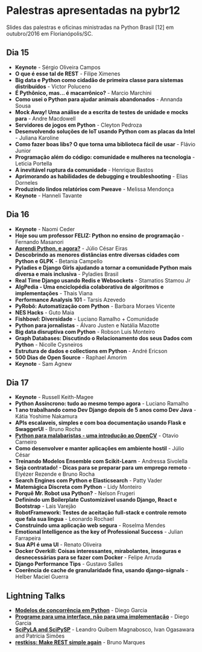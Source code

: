 # Palestras apresentadas na pybr12

Slides das palestras e oficinas ministradas na Python Brasil \[12\] em
outubro/2016 em Florianópolis/SC.

## Dia 15
- **Keynote** - Sérgio Oliveira Campos
- **O que é esse tal de REST** - Filipe Ximenes
- **Big data e Python como cidadão de primeira classe para sistemas distribuídos** - Victor Poluceno
- **É Pythônico, mas... é macarrônico?** - Marcio Marchini
- **Como usei o Python para ajudar animais abandonados** - Annanda Sousa
- **Mock Away! Uma análise de a escrita de testes de unidade e mocks para** - Andre Macdowell
- **Servidores de jogos em Python** - Cleyton Pedroza
- **Desenvolvendo soluções de IoT usando Python com as placas da Intel** - Juliana Karoline
- **Como fazer boas libs? O que torna uma biblioteca fácil de usar** - Flávio Junior
- **Programação além do código: comunidade e mulheres na tecnologia** - Leticia Portella
- **A inevitável ruptura da comunidade** - Henrique Bastos
- **Aprimorando as habilidades de debugging e troubleshooting** - Elias Dorneles
- **Produzindo lindos relatórios com Pweave** - Melissa Mendonça
- **Keynote** - Hanneli Tavante


## Dia 16
- **Keynote** - Naomi Ceder
- **Hoje sou um professor FELIZ: Python no ensino de programação** - Fernando Masanori
- **[Aprendi Python, e agora?](aprendi_python_e_agora)** - Júlio César Eiras
- **Descobrindo as menores distâncias entre diversas cidades com Python e GLPK** - Betania Campello
- **Pyladies e Django Girls ajudando a tornar a comunidade Python mais diversa e mais inclusiva** - Pyladies Brasil
- **Real Time Django usando Redis e Websockets** - Stamatios Stamou Jr
- **AlgPedia - Uma enciclopédia colaborativa de algoritmos e implementações** - Thais Viana
- **Performance Analysis 101** - Tarsis Azevedo
- **PyRobô: Automatização com Python** - Barbara Moraes Vicente
- **NES Hacks** - Guto Maia
- **Fishbowl: Diversidade** - Luciano Ramalho + Comunidade
- **Python para jornalistas** - Álvaro Justen e Natália Mazotte
- **Big data disruptiva com Python** - Robson Luis Monteiro
- **Graph Databases: Discutindo o Relacionamento dos seus Dados com Python** - Nicolle Cysneiros
- **Estrutura de dados e collections em Python** - André Ericson
- **500 Dias de Open Source** - Raphael Amorim
- **Keynote** - Sam Agnew


## Dia 17
- **Keynote** - Russell Keith-Magee
- **Python Assíncrono: tudo ao mesmo tempo agora** - Luciano Ramalho
- **1 ano trabalhando como Dev Django depois de 5 anos como Dev Java** - Kátia Yoshime Nakamura
- **APIs escalaveis, simples e com boa documentação usando Flask e SwaggerUI** - Bruno Rocha
- **[Python para malabaristas - uma introdução ao OpenCV](python_para_malabaristas)** - Otavio Carneiro
- **Como desenvolver e manter aplicações em ambiente hostil** - Júlio César
- **Treinando Modelos Ensemble com Scikit-Learn** - Andressa Sivolella
- **Seja contratado! - Dicas para se preparar para um emprego remoto** - Elyézer Rezende e Bruno Rocha
- **Search Engines com Python e Elasticsearch** - Patty Vader
- **Matemágica Discreta com Python** - Lidy Monteiro
- **Porquê Mr. Robot usa Python?** - Nelson Frugeri
- **Definindo um Boilerplate Customizável usando Django, React e Bootstrap** - Lais Varejão
- **RobotFramework: Testes de aceitação full-stack e controle remoto que fala sua lingua** - Leonardo Rochael
- **Construindo uma aplicação web segura** - Roselma Mendes
- **Emotional Intelligence as the key of Professional Success** - Julian Farrapeira
- **Sua API é uma UI** - Renato Oliveira
- **Docker Overkill: Coisas interessantes, mirabolantes, inseguras e desnecessárias para se fazer com Docker** - Felipe Arruda
- **Django Performance Tips** - Gustavo Salles
- **Coerência de cache de granularidade fina, usando django-signals** - Helber Maciel Guerra

## Lightning Talks
- **[Modelos de concorrência em Python](https://speakerdeck.com/drgarcia1986/modelos-de-concorrencia-em-python)** - Diego Garcia
- **[Programe para uma interface, não para uma implementação](https://speakerdeck.com/drgarcia1986/programe-para-uma-interface-nao-para-uma-implementacao)** - Diego Garcia
- **[SciPyLA and SciPySP](https://speakerdeck.com/leandroqm/lightning-talk-at-python-brasil-12)** - Leandro Quibem Magnabosco, Ivan Ogasawara and Patrícia Simões
- **[restkiss: Make REST simple again](https://speakerdeck.com/elsaico/restkiss-make-rest-simple-again)** - Bruno Marques
